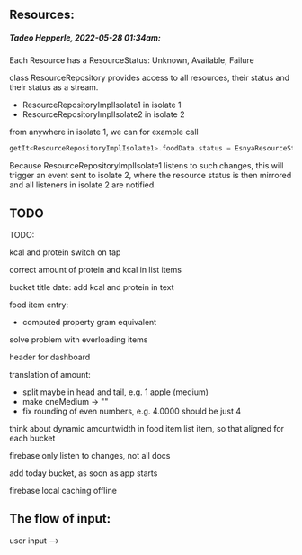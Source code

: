 




## Resources:

##### Tadeo Hepperle, 2022-05-28 01:34am:

Each Resource has a ResourceStatus: Unknown, Available, Failure

class ResourceRepository provides access to all resources, their status and their status as a stream.
- ResourceRepositoryImplIsolate1 in isolate 1
- ResourceRepositoryImplIsolate2 in isolate 2

from anywhere in isolate 1, we can for example call
```dart
getIt<ResourceRepositoryImplIsolate1>.foodData.status = EsnyaResourceStatus.available();
```
Because ResourceRepositoryImplIsolate1 listens to such changes, this will trigger an event sent to isolate 2, where the resource status is then mirrored and all listeners in isolate 2 are notified.


## TODO


TODO:

kcal and protein switch on tap  <CHECK>

correct amount of protein and kcal in list items <CHECK>


bucket title date: add kcal and protein in text <CHECK>


food item entry:
- computed property gram equivalent  <CHECK>

solve problem with everloading items 

header for dashboard

translation of amount:
- split maybe in head and tail, e.g. 1 apple (medium)
- make oneMedium -> ""
- fix rounding of even numbers, e.g. 4.0000 should be just 4


think about dynamic amountwidth in food item list item, so that aligned for each bucket


firebase only listen to changes, not all docs


add today bucket, as soon as app starts

firebase local caching offline



## The flow of input:

user input --> 
